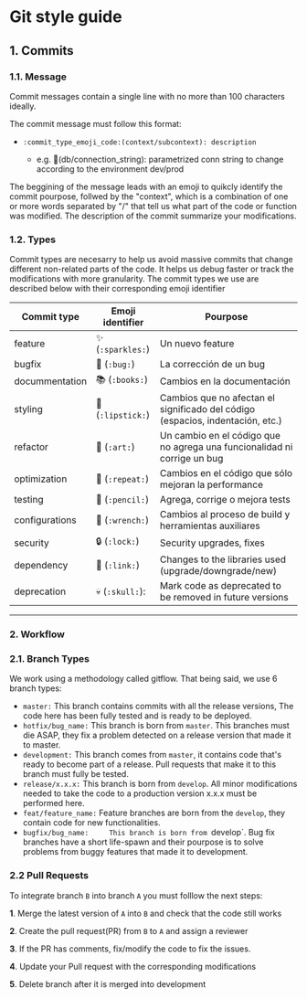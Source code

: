 # Git style guide

## 1. Commits
### 1.1. Message

Commit messages contain a single line with no more than 100 characters ideally.

The commit message must follow this format: 

* `:commit_type_emoji_code:(context/subcontext): description`

    * e.g. :bug:(db/connection_string): parametrized conn string to change according to the environment dev/prod

The beggining of the message leads with an emoji to quikcly identify the commit pourpose, follwed by the "context",
which is a combination of one or more words separated by "/" that tell us what part of the code or function was modified.
The description of the commit summarize your modifications.


### 1.2. Types

Commit types are necesarry to help us avoid massive commits that change different non-related parts of the code.
It helps us debug faster or track the modifications with more granularity.
The commit types we use are described below with their corresponding emoji identifier


|Commit type          		| Emoji identifier 					| Pourpose                                                                      |
|---------------------------|-----------------------------------|-------------------------------------------------------------------------------|
|    feature 				|:sparkles:    		(`:sparkles:`)	|Un nuevo feature																|
|    bugfix	 				|:bug:              (`:bug:`)		|La corrección de un bug														|
|    docummentation	 		|:books:       		(`:books:`)		|Cambios en la documentación													|
|    styling 				|:lipstick:			(`:lipstick:`)	|Cambios que no afectan el significado del código (espacios, indentación, etc.)	|
|    refactor 				|:art:              (`:art:`)		|Un cambio en el código que no agrega una funcionalidad ni corrige un bug		|
|    optimization 			|:repeat:          	(`:repeat:`)	|Cambios en el código que sólo mejoran la performance							|
|    testing 				|:pencil:       	(`:pencil:`)	|Agrega, corrige o mejora tests													|
|    configurations 		|:wrench:			(`:wrench:`)	|Cambios al proceso de build y herramientas auxiliares							|
|    security 				|:lock:             (`:lock:`)		|Security upgrades, fixes														|
|    dependency				|:link:				(`:link:`)		|Changes to the libraries used (upgrade/downgrade/new)							|
|    deprecation 			|:skull:            (`:skull:`):	|Mark code as deprecated to be removed in future versions						|

----


### 2. Workflow
### 2.1. Branch Types

We work using a methodology called gitflow. That being said, we use 6 branch types:

* `master:` 				This branch contains commits with all the release versions, The code here has been fully tested and is ready to be deployed.
* `hotfix/bug_name:` 		This branch is born from `master`. This branches must die ASAP, they fix a problem detected on a release version that made it to master.
* `development:` 			This branch comes from `master`, it contains code that's ready to become part of a release. Pull requests that make it to this branch must fully be tested.
* `release/x.x.x:`			This branch is born from `develop`. All minor modifications needed to take the code to a production version x.x.x must be performed here.
* `feat/feature_name:` 		Feature branches are born from the `develop`, they contain code for new functionalities.
* `bugfix/bug_name:		This branch is born from `develop`. Bug fix branches have a short life-spawn and their pourpose is to solve problems from buggy features that made it to development.

### 2.2 Pull Requests
To integrate branch `B` into branch `A` you must folllow the next steps:

**1**. Merge the latest version of `A` into `B` and check that the code still works

**2**. Create the pull request(PR) from `B` to `A` and assign a reviewer

**3**. If the PR has comments, fix/modify the code to fix the issues.

**4**. Update your Pull request with the corresponding modifications

**5**. Delete branch after it is merged into development

